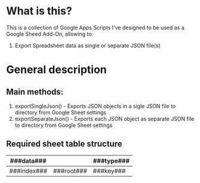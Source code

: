 # What is this?
This is a collection of Google Apps Scripts I've designed to be used as a Google Sheed Add-On, allowing to:
1. Export Spreadsheet data as single or separate JSON file(s)

# General description

## Main methods:
1. exportSingleJson() - Exports JSON objects in a sigle JSON file to directory from Google Sheet settings
2. exportSeparateJson() - Exports each JSON object as separate JSON file to directory from Google Sheet settings

## Required sheet table structure

| ###data### |  | ###type### |
| ---------- | - | ----------|
| ###index### | ###root### | ###key### |
